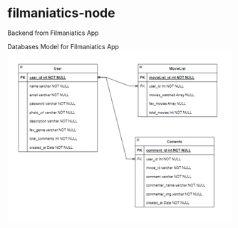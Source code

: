 # filmaniatics-node
Backend from Filmaniatics App

Databases Model for Filmaniatics App
<img src='/filmaniatics-database.PNG'>
